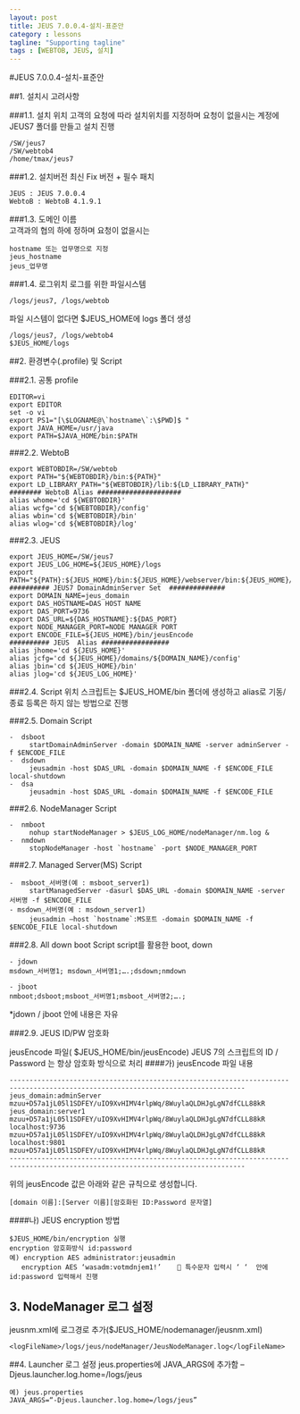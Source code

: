 ```yaml
---
layout: post
title: JEUS 7.0.0.4-설치-표준안
category : lessons
tagline: "Supporting tagline"
tags : [WEBTOB, JEUS, 설치]
---
```


#JEUS 7.0.0.4-설치-표준안

##1. 설치시 고려사항

###1.1. 설치 위치
고객의 요청에 따라 설치위치를 지정하며 요청이 없을시는 계정에 JEUS7 폴더를 만들고 설치 진행	
```
/SW/jeus7 
/SW/webtob4
/home/tmax/jeus7
```

###1.2. 설치버전
최신 Fix 버전 + 필수 패치
```
JEUS : JEUS 7.0.0.4
WebtoB : WebtoB 4.1.9.1
```

###1.3. 도메인 이름	
고객과의 협의 하에 정하며 요청이 없을시는 
```
hostname 또는 업무명으로 지정	
jeus_hostname
jeus_업무명
```

###1.4. 로그위치
로그를 위한 파일시스템 
```
/logs/jeus7, /logs/webtob
```

파일 시스템이 없다면 $JEUS_HOME에 logs 폴더 생성
```
/logs/jeus7, /logs/webtob4
$JEUS_HOME/logs
```

##2. 환경변수(.profile) 및 Script

###2.1. 공통
profile
```
EDITOR=vi
export EDITOR
set -o vi
export PS1="[\$LOGNAME@\`hostname\`:\$PWD]$ "
export JAVA_HOME=/usr/java
export PATH=$JAVA_HOME/bin:$PATH
```


###2.2. WebtoB
```
export WEBTOBDIR=/SW/webtob
export PATH="${WEBTOBDIR}/bin:${PATH}"
export LD_LIBRARY_PATH="${WEBTOBDIR}/lib:${LD_LIBRARY_PATH}"
######## WebtoB Alias #####################
alias whome='cd ${WEBTOBDIR}'
alias wcfg='cd ${WEBTOBDIR}/config'
alias wbin='cd ${WEBTOBDIR}/bin'
alias wlog='cd ${WEBTOBDIR}/log'
```

###2.3. JEUS
```
export JEUS_HOME=/SW/jeus7
export JEUS_LOG_HOME=${JEUS_HOME}/logs
export PATH="${PATH}:${JEUS_HOME}/bin:${JEUS_HOME}/webserver/bin:${JEUS_HOME}/lib/system"
########## JEUS7 DomainAdminServer Set  ##############
export DOMAIN_NAME=jeus_domain
export DAS_HOSTNAME=DAS HOST NAME
export DAS_PORT=9736
export DAS_URL=${DAS_HOSTNAME}:${DAS_PORT}
export NODE_MANAGER_PORT=NODE MANAGER PORT
export ENCODE_FILE=${JEUS_HOME}/bin/jeusEncode
########## JEUS  Alias #################
alias jhome='cd ${JEUS_HOME}'
alias jcfg='cd ${JEUS_HOME}/domains/${DOMAIN_NAME}/config'
alias jbin='cd ${JEUS_HOME}/bin'
alias jlog='cd ${JEUS_LOG_HOME}'
```

###2.4. Script 위치 
     스크립트는 $JEUS_HOME/bin 폴더에 생성하고 alias로 기동/종료 등록은 하지 않는 방법으로 진행

###2.5. Domain Script
```
-  dsboot
     startDomainAdminServer -domain $DOMAIN_NAME -server adminServer -f $ENCODE_FILE
-  dsdown  
     jeusadmin -host $DAS_URL -domain $DOMAIN_NAME -f $ENCODE_FILE local-shutdown
-  dsa
     jeusadmin -host $DAS_URL -domain $DOMAIN_NAME -f $ENCODE_FILE
```

###2.6. NodeManager Script
```
-  nmboot
     nohup startNodeManager > $JEUS_LOG_HOME/nodeManager/nm.log &
-  nmdown
     stopNodeManager -host `hostname` -port $NODE_MANAGER_PORT
```

###2.7. Managed Server(MS) Script
```
-  msboot_서버명(예 : msboot_server1)
     startManagedServer -dasurl $DAS_URL -domain $DOMAIN_NAME -server 서버명 -f $ENCODE_FILE
- msdown_서버명(예 : msdown_server1)
     jeusadmin –host `hostname`:MS포트 -domain $DOMAIN_NAME -f $ENCODE_FILE local-shutdown 
```


###2.8. All down boot Script
script를 활용한 boot, down
```
- jdown
msdown_서버명1; msdown_서버명1;….;dsdown;nmdown

- jboot
nmboot;dsboot;msboot_서버명1;msboot_서버명2;….;
```

*jdown  / jboot 안에 내용은 자유



###2.9. JEUS ID/PW 암호화

jeusEncode 파일( $JEUS_HOME/bin/jeusEncode)
JEUS 7의 스크립트의 ID / Password 는 항상 암호화 방식으로 처리
####가) jeusEncode 파일 내용
```
---------------------------------------------------------------------------------------------------------------------------------
jeus_domain:adminServer mzuu+D57a1jL05l1SDFEY/uIO9XvHIMV4rlpWq/8WuylaQLDHJgLgN7dfCLL88kR
jeus_domain:server1 mzuu+D57a1jL05l1SDFEY/uIO9XvHIMV4rlpWq/8WuylaQLDHJgLgN7dfCLL88kR
localhost:9736 mzuu+D57a1jL05l1SDFEY/uIO9XvHIMV4rlpWq/8WuylaQLDHJgLgN7dfCLL88kR
localhost:9801 mzuu+D57a1jL05l1SDFEY/uIO9XvHIMV4rlpWq/8WuylaQLDHJgLgN7dfCLL88kR
---------------------------------------------------------------------------------------------------------------------------------
```

위의 jeusEncode 값은 아래와 같은 규칙으로 생성합니다. 
```
[domain 이름]:[Server 이름][암호화된 ID:Password 문자열]
```

####나) JEUS encryption 방법
```
$JEUS_HOME/bin/encryption 실행 
encryption 암호화방식 id:password 
예) encryption AES administrator:jeusadmin 
   encryption AES ‘wasadm:votmdnjem1!’     특수문자 입력시 ‘ ‘  안에 id:password 입력해서 진행
```


## 3. NodeManager 로그 설정

jeusnm.xml에 로그경로 추가($JEUS_HOME/nodemanager/jeusnm.xml)

```
<logFileName>/logs/jeus/nodeManager/JeusNodeManager.log</logFileName>
```

##4. Launcher 로그 설정
jeus.properties에 JAVA_ARGS에 추가함 –Djeus.launcher.log.home=/logs/jeus
```
예) jeus.properties 
JAVA_ARGS=“-Djeus.launcher.log.home=/logs/jeus”
```